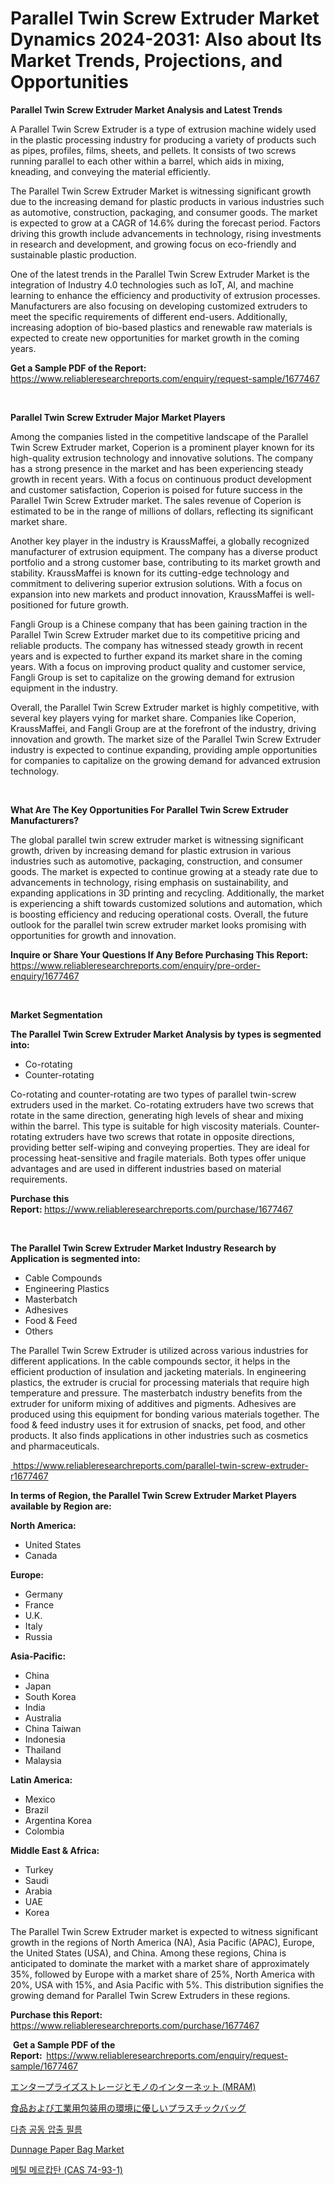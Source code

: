 <p><h1>Parallel Twin Screw Extruder Market Dynamics 2024-2031: Also about Its Market Trends, Projections, and Opportunities</h1></p><p><strong>Parallel Twin Screw Extruder Market Analysis and Latest Trends</strong></p>
<p><p>A Parallel Twin Screw Extruder is a type of extrusion machine widely used in the plastic processing industry for producing a variety of products such as pipes, profiles, films, sheets, and pellets. It consists of two screws running parallel to each other within a barrel, which aids in mixing, kneading, and conveying the material efficiently.</p><p>The Parallel Twin Screw Extruder Market is witnessing significant growth due to the increasing demand for plastic products in various industries such as automotive, construction, packaging, and consumer goods. The market is expected to grow at a CAGR of 14.6% during the forecast period. Factors driving this growth include advancements in technology, rising investments in research and development, and growing focus on eco-friendly and sustainable plastic production.</p><p>One of the latest trends in the Parallel Twin Screw Extruder Market is the integration of Industry 4.0 technologies such as IoT, AI, and machine learning to enhance the efficiency and productivity of extrusion processes. Manufacturers are also focusing on developing customized extruders to meet the specific requirements of different end-users. Additionally, increasing adoption of bio-based plastics and renewable raw materials is expected to create new opportunities for market growth in the coming years.</p></p>
<p><strong>Get a Sample PDF of the Report:&nbsp;</strong> <a href="https://www.reliableresearchreports.com/enquiry/request-sample/1677467">https://www.reliableresearchreports.com/enquiry/request-sample/1677467</a></p>
<p>&nbsp;</p>
<p><strong>Parallel Twin Screw Extruder Major Market Players</strong></p>
<p><p>Among the companies listed in the competitive landscape of the Parallel Twin Screw Extruder market, Coperion is a prominent player known for its high-quality extrusion technology and innovative solutions. The company has a strong presence in the market and has been experiencing steady growth in recent years. With a focus on continuous product development and customer satisfaction, Coperion is poised for future success in the Parallel Twin Screw Extruder market. The sales revenue of Coperion is estimated to be in the range of millions of dollars, reflecting its significant market share.</p><p>Another key player in the industry is KraussMaffei, a globally recognized manufacturer of extrusion equipment. The company has a diverse product portfolio and a strong customer base, contributing to its market growth and stability. KraussMaffei is known for its cutting-edge technology and commitment to delivering superior extrusion solutions. With a focus on expansion into new markets and product innovation, KraussMaffei is well-positioned for future growth.</p><p>Fangli Group is a Chinese company that has been gaining traction in the Parallel Twin Screw Extruder market due to its competitive pricing and reliable products. The company has witnessed steady growth in recent years and is expected to further expand its market share in the coming years. With a focus on improving product quality and customer service, Fangli Group is set to capitalize on the growing demand for extrusion equipment in the industry.</p><p>Overall, the Parallel Twin Screw Extruder market is highly competitive, with several key players vying for market share. Companies like Coperion, KraussMaffei, and Fangli Group are at the forefront of the industry, driving innovation and growth. The market size of the Parallel Twin Screw Extruder industry is expected to continue expanding, providing ample opportunities for companies to capitalize on the growing demand for advanced extrusion technology.</p></p>
<p>&nbsp;</p>
<p><strong>What Are The Key Opportunities For Parallel Twin Screw Extruder Manufacturers?</strong></p>
<p><p>The global parallel twin screw extruder market is witnessing significant growth, driven by increasing demand for plastic extrusion in various industries such as automotive, packaging, construction, and consumer goods. The market is expected to continue growing at a steady rate due to advancements in technology, rising emphasis on sustainability, and expanding applications in 3D printing and recycling. Additionally, the market is experiencing a shift towards customized solutions and automation, which is boosting efficiency and reducing operational costs. Overall, the future outlook for the parallel twin screw extruder market looks promising with opportunities for growth and innovation.</p></p>
<p><strong>Inquire or Share Your Questions If Any Before Purchasing This Report:</strong> <a href="https://www.reliableresearchreports.com/enquiry/pre-order-enquiry/1677467">https://www.reliableresearchreports.com/enquiry/pre-order-enquiry/1677467</a></p>
<p>&nbsp;</p>
<p><strong>Market Segmentation</strong></p>
<p><strong>The Parallel Twin Screw Extruder Market Analysis by types is segmented into:</strong></p>
<p><ul><li>Co-rotating</li><li>Counter-rotating</li></ul></p>
<p><p>Co-rotating and counter-rotating are two types of parallel twin-screw extruders used in the market. Co-rotating extruders have two screws that rotate in the same direction, generating high levels of shear and mixing within the barrel. This type is suitable for high viscosity materials. Counter-rotating extruders have two screws that rotate in opposite directions, providing better self-wiping and conveying properties. They are ideal for processing heat-sensitive and fragile materials. Both types offer unique advantages and are used in different industries based on material requirements.</p></p>
<p><strong>Purchase this Report:&nbsp;</strong><a href="https://www.reliableresearchreports.com/purchase/1677467">https://www.reliableresearchreports.com/purchase/1677467</a></p>
<p>&nbsp;</p>
<p><strong>The Parallel Twin Screw Extruder Market Industry Research by Application is segmented into:</strong></p>
<p><ul><li>Cable Compounds</li><li>Engineering Plastics</li><li>Masterbatch</li><li>Adhesives</li><li>Food & Feed</li><li>Others</li></ul></p>
<p><p>The Parallel Twin Screw Extruder is utilized across various industries for different applications. In the cable compounds sector, it helps in the efficient production of insulation and jacketing materials. In engineering plastics, the extruder is crucial for processing materials that require high temperature and pressure. The masterbatch industry benefits from the extruder for uniform mixing of additives and pigments. Adhesives are produced using this equipment for bonding various materials together. The food & feed industry uses it for extrusion of snacks, pet food, and other products. It also finds applications in other industries such as cosmetics and pharmaceuticals.</p></p>
<p><a href="https://www.reliableresearchreports.com/parallel-twin-screw-extruder-r1677467">&nbsp;https://www.reliableresearchreports.com/parallel-twin-screw-extruder-r1677467</a></p>
<p><strong>In terms of Region, the Parallel Twin Screw Extruder Market Players available by Region are:</strong></p>
<p>
    <p> <strong> North America: </strong>
        <ul>
            <li>United States</li>
            <li>Canada</li>
        </ul>
        </p> 
    <p> <strong> Europe: </strong>
        <ul>
            <li>Germany</li>
            <li>France</li>
            <li>U.K.</li>
            <li>Italy</li>
            <li>Russia</li>
        </ul>
        </p> 
    <p> <strong> Asia-Pacific: </strong>
        <ul>
            <li>China</li>
            <li>Japan</li>
            <li>South Korea</li>
            <li>India</li>
            <li>Australia</li>
            <li>China Taiwan</li>
            <li>Indonesia</li>
            <li>Thailand</li>
            <li>Malaysia</li>
        </ul>
        </p> 
    <p> <strong> Latin America: </strong>
        <ul>
            <li>Mexico</li>
            <li>Brazil</li>
            <li>Argentina Korea</li>
            <li>Colombia</li>
        </ul>
        </p> 
    <p> <strong> Middle East & Africa: </strong>
        <ul>
            <li>Turkey</li>
            <li>Saudi</li>
            <li>Arabia</li>
            <li>UAE</li>
            <li>Korea</li>
        </ul>
    </p>
    </p>
<p><p>The Parallel Twin Screw Extruder market is expected to witness significant growth in the regions of North America (NA), Asia Pacific (APAC), Europe, the United States (USA), and China. Among these regions, China is anticipated to dominate the market with a market share of approximately 35%, followed by Europe with a market share of 25%, North America with 20%, USA with 15%, and Asia Pacific with 5%. This distribution signifies the growing demand for Parallel Twin Screw Extruders in these regions.</p></p>
<p><strong>Purchase this Report: </strong><a href="https://www.reliableresearchreports.com/purchase/1677467">https://www.reliableresearchreports.com/purchase/1677467</a></p>
<p>&nbsp;<strong>Get a Sample PDF of the Report:&nbsp;&nbsp;</strong><a href="https://www.reliableresearchreports.com/enquiry/request-sample/1677467">https://www.reliableresearchreports.com/enquiry/request-sample/1677467</a></p>
<p><strong></strong></p>
<p><p><a href="https://github.com/nemesis2824/Market-Research-Report-List-2/blob/main/9955151107806.md">エンタープライズストレージとモノのインターネット (MRAM)</a></p><p><a href="https://github.com/CieloStamm/Market-Research-Report-List-1/blob/main/1316672107807.md">食品および工業用包装用の環境に優しいプラスチックバッグ</a></p><p><a href="https://medium.com/@sybleferry/%EB%8B%A4%EC%B8%B5-%EA%B3%B5%EC%A4%91%EC%A3%BC%EC%9E%85%EB%A7%89-%EC%8B%9C%EC%9E%A5-%ED%8A%B8%EB%A0%8C%EB%93%9C-%EC%98%88%EC%B8%A1-%EB%B0%8F-2031%EB%85%84%EA%B9%8C%EC%A7%80%EC%9D%98-%EA%B2%BD%EC%9F%81-%EB%B6%84%EC%84%9D-caa1e4001e18">다층 공동 압출 필름</a></p><p><a href="https://github.com/gamblestampleyjenny50m5sl6/Market-Research-Report-List-2/blob/main/dunnage-paper-bag-market.md">Dunnage Paper Bag Market</a></p><p><a href="https://github.com/asratman/Market-Research-Report-List-1/blob/main/6404359102215.md">메틸 메르캅탄 (CAS 74-93-1)</a></p></p>